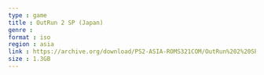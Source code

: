 ```yaml
---
type : game
title : OutRun 2 SP (Japan)
genre : 
format : iso
region : asia
link : https://archive.org/download/PS2-ASIA-ROMS321COM/OutRun%202%20SP%20%28Japan%29.7z
size : 1.3GB
---
```

